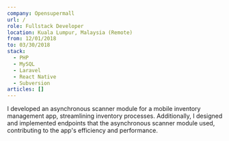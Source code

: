 ```yaml
---
company: Opensupermall
url: /
role: Fullstack Developer
location: Kuala Lumpur, Malaysia (Remote)
from: 12/01/2018
to: 03/30/2018
stack:
  - PHP
  - MySQL
  - Laravel
  - React Native
  - Subversion
articles: []
---
```

I developed an asynchronous scanner module for a mobile inventory management app, streamlining inventory processes. Additionally, I designed and implemented endpoints that the asynchronous scanner module used, contributing to the app's efficiency and performance.
